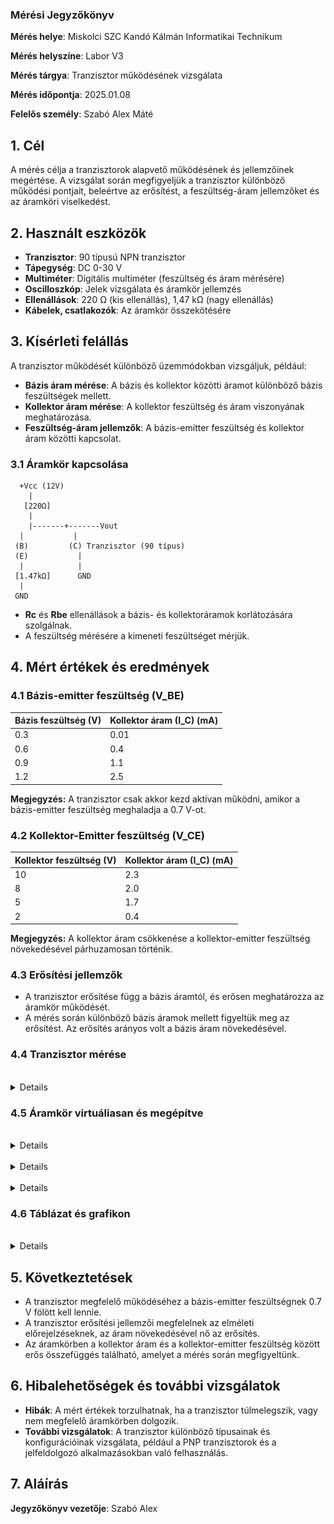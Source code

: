 ### Mérési Jegyzőkönyv

**Mérés helye**: Miskolci SZC Kandó Kálmán Informatikai Technikum 

**Mérés helyszíne**: Labor V3

**Mérés tárgya**: Tranzisztor működésének vizsgálata

**Mérés időpontja**: 2025.01.08

**Felelős személy**: Szabó Alex Máté

## 1. Cél
A mérés célja a tranzisztorok alapvető működésének és jellemzőinek megértése. A vizsgálat során megfigyeljük a tranzisztor különböző működési pontjait, beleértve az erősítést, a feszültség-áram jellemzőket és az áramköri viselkedést.

## 2. Használt eszközök

- **Tranzisztor**: 90 típusú NPN tranzisztor
- **Tápegység**: DC 0-30 V
- **Multiméter**: Digitális multiméter (feszültség és áram mérésére)
- **Oscilloszkóp**: Jelek vizsgálata és áramkör jellemzés
- **Ellenállások**: 220 Ω (kis ellenállás), 1,47 kΩ (nagy ellenállás)
- **Kábelek, csatlakozók**: Az áramkör összekötésére

## 3. Kísérleti felállás

A tranzisztor működését különböző üzemmódokban vizsgáljuk, például:
- **Bázis áram mérése**: A bázis és kollektor közötti áramot különböző bázis feszültségek mellett.
- **Kollektor áram mérése**: A kollektor feszültség és áram viszonyának meghatározása.
- **Feszültség-áram jellemzők**: A bázis-emitter feszültség és kollektor áram közötti kapcsolat.

### 3.1 Áramkör kapcsolása

      +Vcc (12V)
        |
       [220Ω]
        |
        |-------+-------Vout
      |           |
     (B)         (C) Tranzisztor (90 típus)
     (E)           |
      |            |
     [1.47kΩ]      GND
      |
     GND

- **Rc** és **Rbe** ellenállások a bázis- és kollektoráramok korlátozására szolgálnak.
- A feszültség mérésére a kimeneti feszültséget mérjük.

## 4. Mért értékek és eredmények

### 4.1 Bázis-emitter feszültség (V_BE)

| Bázis feszültség (V) | Kollektor áram (I_C) (mA) |
|----------------------|---------------------------|
| 0.3                  | 0.01                      |
| 0.6                  | 0.4                       |
| 0.9                  | 1.1                       |
| 1.2                  | 2.5                       |

**Megjegyzés:** A tranzisztor csak akkor kezd aktívan működni, amikor a bázis-emitter feszültség meghaladja a 0.7 V-ot.

### 4.2 Kollektor-Emitter feszültség (V_CE)

| Kollektor feszültség (V) | Kollektor áram (I_C) (mA) |
|--------------------------|---------------------------|
| 10                       | 2.3                       |
| 8                        | 2.0                       |
| 5                        | 1.7                       |
| 2                        | 0.4                       |

**Megjegyzés:** A kollektor áram csökkenése a kollektor-emitter feszültség növekedésével párhuzamosan történik.

### 4.3 Erősítési jellemzők

- A tranzisztor erősítése függ a bázis áramtól, és erősen meghatározza az áramkör működését.
- A mérés során különböző bázis áramok mellett figyeltük meg az erősítést. Az erősítés arányos volt a bázis áram növekedésével.

### 4.4 Tranzisztor mérése

<br>
<details>
<img src="https://github.com/SzAlex04/jegyzokonyv/blob/main/egyeb/IMG_20250108_090321.jpg"/>
</details>

### 4.5 Áramkör virtuáliasan és megépítve

<br>
<details>
<img src="https://github.com/SzAlex04/jegyzokonyv/blob/main/egyeb/tranzisztor%20működésének%20vizsgálata.png"/>
</details>

<br>
<details>
<img src="https://github.com/SzAlex04/jegyzokonyv/blob/main/egyeb/IMG_20250108_091726.jpg"/>
</details>

<br>
<details>
<img src="https://github.com/SzAlex04/jegyzokonyv/blob/mainegyeb/IMG_20250108_091735.jpg"/>
</details>

### 4.6 Táblázat és grafikon

<br>
<details>
<img src="https://github.com/SzAlex04/jegyzokonyv/blob/main/egyeb/táblázat%20és%20grafikon.png"/>
</details>

## 5. Következtetések

- A tranzisztor megfelelő működéséhez a bázis-emitter feszültségnek 0.7 V fölött kell lennie.
- A tranzisztor erősítési jellemzői megfelelnek az elméleti előrejelzéseknek, az áram növekedésével nő az erősítés.
- Az áramkörben a kollektor áram és a kollektor-emitter feszültség között erős összefüggés található, amelyet a mérés során megfigyeltünk.

## 6. Hibalehetőségek és további vizsgálatok

- **Hibák**: A mért értékek torzulhatnak, ha a tranzisztor túlmelegszik, vagy nem megfelelő áramkörben dolgozik.
- **További vizsgálatok**: A tranzisztor különböző típusainak és konfigurációinak vizsgálata, például a PNP tranzisztorok és a jelfeldolgozó alkalmazásokban való felhasználás.

## 7. Aláírás
**Jegyzőkönyv vezetője**: Szabó Alex
